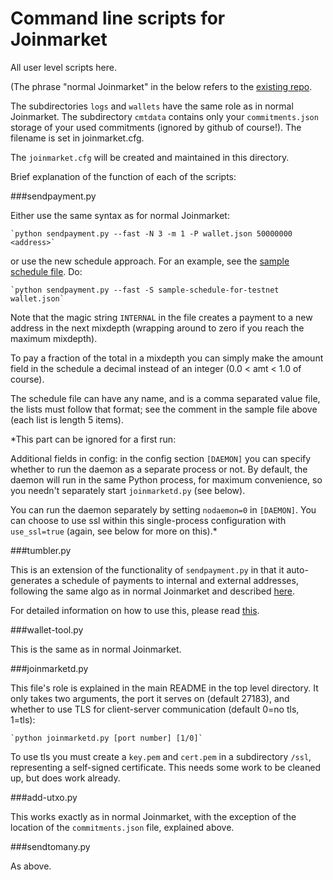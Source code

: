# Command line scripts for Joinmarket


All user level scripts here.

(The phrase "normal Joinmarket" in the below refers to the [existing repo](https://github.com/Joinmarket-Org/joinmarket).

The subdirectories `logs` and `wallets` have the same role as in normal Joinmarket.
The subdirectory `cmtdata` contains only your `commitments.json` storage of your used
commitments (ignored by github of course!). The filename is set in joinmarket.cfg.

The `joinmarket.cfg` will be created and maintained in this directory.

Brief explanation of the function of each of the scripts:

###sendpayment.py

Either use the same syntax as for normal Joinmarket:

    `python sendpayment.py --fast -N 3 -m 1 -P wallet.json 50000000 <address>`

or use the new schedule approach. For an example, see the [sample schedule file](https://github.com/AdamISZ/joinmarket-clientserver/blob/master/scripts/sample-schedule-for-testnet).
Do:

    `python sendpayment.py --fast -S sample-schedule-for-testnet wallet.json`

Note that the magic string `INTERNAL` in the file creates a payment to a new address
in the next mixdepth (wrapping around to zero if you reach the maximum mixdepth).

To pay a fraction of the total in a mixdepth you can simply make the amount field
in the schedule a decimal instead of an integer (0.0 < amt < 1.0 of course).

The schedule file can have any name, and is a comma separated value file, the lists
must follow that format; see the comment in the sample file above (each list is length 5 items).

*This part can be ignored for a first run:

Additional fields in config: in the config section `[DAEMON]` you can specify whether
to run the daemon as a separate process or not. By default, the daemon will run in the
same Python process, for maximum convenience, so you needn't separately start `joinmarketd.py` (see below).

You can run the daemon separately by setting `nodaemon=0` in `[DAEMON]`. You can choose to use ssl within this single-process configuration with `use_ssl=true` (again, see below for more on this).*

###tumbler.py

This is an extension of the functionality of `sendpayment.py` in that it auto-generates
a schedule of payments to internal and external addresses, following the same algo
as in normal Joinmarket and described [here](https://github.com/JoinMarket-Org/joinmarket/wiki/Step-by-step-running-the-tumbler).

For detailed information on how to use this, please read [this](tumblerguide.md).

###wallet-tool.py

This is the same as in normal Joinmarket.

###joinmarketd.py

This file's role is explained in the main README in the top level directory. It only
takes two arguments, the port it serves on (default 27183), and whether to use TLS for
client-server communication (default 0=no tls, 1=tls):

    `python joinmarketd.py [port number] [1/0]`

To use tls you must create a `key.pem` and `cert.pem` in a subdirectory `/ssl`, representing
a self-signed certificate. This needs some work to be cleaned up, but does work already.

###add-utxo.py

This works exactly as in normal Joinmarket, with the exception of the location
of the `commitments.json` file, explained above.

###sendtomany.py

As above.
